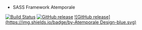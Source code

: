 * SASS Framework Atemporale

[![Build Status](https://travis-ci.org/AtemporaleDesign/SASSframework.svg?branch=master)](https://travis-ci.org/AtemporaleDesign/SASSframework) [![GitHub release](https://img.shields.io/badge/release-0.9-blue.svg)](https://github.com/AtemporaleDesign/SASSframework) [![GitHub release](https://img.shields.io/badge/by-Atemporale Design-blue.svg)](https://github.com/AtemporaleDesign/SASSframework)
